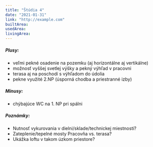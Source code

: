 ```yaml
---
title: "Štúdia 4"
date: "2021-01-31"
link: "http://example.com"
builtArea: 
usedArea: 
livingArea: 
---
```


##### Plusy:
- veľmi pekné osadenie na pozemku (aj horizontálne aj vertikálne)
- možnosť vyššej svetlej výšky a pekný výhľad v pracovni
- terasa aj na poschodí s výhľadom do údolia
- pekne využité 2.NP (úsporná chodba a priestranné izby)

##### Mínusy:
- chýbajúce WC na 1. NP pri spálni

##### Poznámky:
- Nutnosť vykurovania v dielni/sklade/technickej miestnosti?
- Zateplenie/tepelné mosty Pracovňa vs. terasa?
- Ukážka loftu v takom úzkom priestore?

